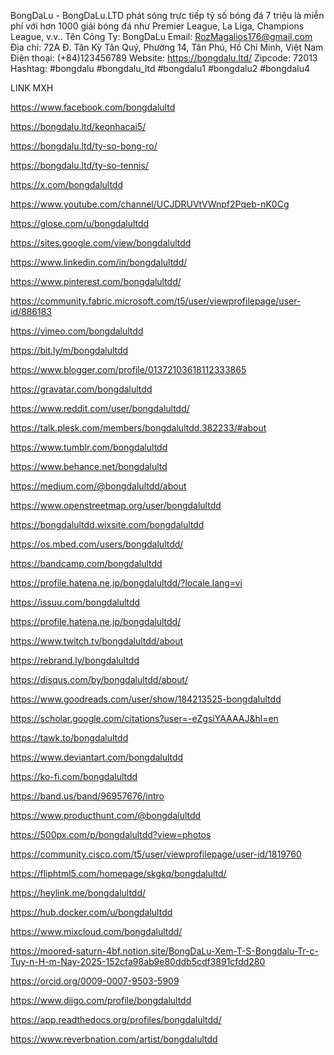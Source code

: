 BongDaLu - BongDaLu.LTD phát sóng trực tiếp tỷ số bóng đá 7 triệu là miễn phí với hơn 1000 giải bóng đá như Premier League, La Liga, Champions League, v.v..
Tên Công Ty: BongDaLu
Email: RozMagalios176@gmail.com
Địa chỉ: 72A Đ. Tân Kỳ Tân Quý, Phường 14, Tân Phú, Hồ Chí Minh, Việt Nam
Điện thoại: (+84)123456789
Website: https://bongdalu.ltd/
Zipcode: 72013
Hashtag: #bongdalu #bongdalu_ltd #bongdalu1 #bongdalu2 #bongdalu4

LINK MXH

https://www.facebook.com/bongdalultd

https://bongdalu.ltd/keonhacai5/

https://bongdalu.ltd/ty-so-bong-ro/

https://bongdalu.ltd/ty-so-tennis/

https://x.com/bongdalultdd

https://www.youtube.com/channel/UCJDRUVtVWnpf2Pqeb-nK0Cg

https://glose.com/u/bongdalultdd

https://sites.google.com/view/bongdalultdd

https://www.linkedin.com/in/bongdalultdd/

https://www.pinterest.com/bongdalultdd/

https://community.fabric.microsoft.com/t5/user/viewprofilepage/user-id/886183

https://vimeo.com/bongdalultdd

https://bit.ly/m/bongdalultdd

https://www.blogger.com/profile/01372103618112333865

https://gravatar.com/bongdalultdd

https://www.reddit.com/user/bongdalultdd/

https://talk.plesk.com/members/bongdalultdd.382233/#about

https://www.tumblr.com/bongdalultdd

https://www.behance.net/bongdalultd

https://medium.com/@bongdalultdd/about

https://www.openstreetmap.org/user/bongdalultdd

https://bongdalultdd.wixsite.com/bongdalultdd

https://os.mbed.com/users/bongdalultdd/

https://bandcamp.com/bongdalultdd

https://profile.hatena.ne.jp/bongdalultdd/?locale.lang=vi

https://issuu.com/bongdalultdd

https://profile.hatena.ne.jp/bongdalultdd/

https://www.twitch.tv/bongdalultdd/about

https://rebrand.ly/bongdalultdd

https://disqus.com/by/bongdalultdd/about/

https://www.goodreads.com/user/show/184213525-bongdalultdd

https://scholar.google.com/citations?user=-eZgsiYAAAAJ&hl=en

https://tawk.to/bongdalultdd

https://www.deviantart.com/bongdalultdd

https://ko-fi.com/bongdalultdd

https://band.us/band/96957676/intro

https://www.producthunt.com/@bongdalultdd

https://500px.com/p/bongdalultdd?view=photos

https://community.cisco.com/t5/user/viewprofilepage/user-id/1819760

https://fliphtml5.com/homepage/skgkq/bongdalultd/

https://heylink.me/bongdalultdd/

https://hub.docker.com/u/bongdalultdd

https://www.mixcloud.com/bongdalultdd/

https://moored-saturn-4bf.notion.site/BongDaLu-Xem-T-S-Bongdalu-Tr-c-Tuy-n-H-m-Nay-2025-152cfa98ab9e80ddb5cdf3891cfdd280

https://orcid.org/0009-0007-9503-5909

https://www.diigo.com/profile/bongdalultdd

https://app.readthedocs.org/profiles/bongdalultdd/

https://www.reverbnation.com/artist/bongdalultdd